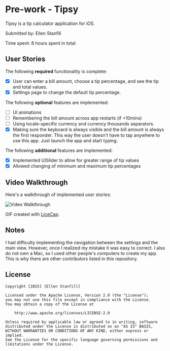 # Pre-work - Tipsy

Tipsy is a tip calculator application for iOS.

Submitted by: Ellen Stanfill

Time spent: 8 hours spent in total

## User Stories

The following **required** functionality is complete:

* [x] User can enter a bill amount, choose a tip percentage, and see the tip and total values.
* [x] Settings page to change the default tip percentage.

The following **optional** features are implemented:
* [ ] UI animations
* [ ] Remembering the bill amount across app restarts (if <10mins)
* [ ] Using locale-specific currency and currency thousands separators.
* [x] Making sure the keyboard is always visible and the bill amount is always the first responder. This way the user doesn't have to tap anywhere to use this app. Just launch the app and start typing.

The following **additional** features are implemented:

- [x] Implemented UISlider to allow for greater range of tip values
- [x] Allowed changing of minimum and maximum tip percentages

## Video Walkthrough 

Here's a walkthrough of implemented user stories:

<img src='http://i.imgur.com/fqLch1D.gif' title='Video Walkthrough' width='' alt='Video Walkthrough' />

GIF created with [LiceCap](http://www.cockos.com/licecap/).

## Notes

I had difficulty implementing the navigation between the settings and the main view. However, once I realized my mistake it was easy to correct.
I also do not own a Mac, so I used other people's computers to create my app. This is why there are other contributors listed in this repository.

## License

    Copyright [2015] [Ellen Stanfill]

    Licensed under the Apache License, Version 2.0 (the "License");
    you may not use this file except in compliance with the License.
    You may obtain a copy of the License at

        http://www.apache.org/licenses/LICENSE-2.0

    Unless required by applicable law or agreed to in writing, software
    distributed under the License is distributed on an "AS IS" BASIS,
    WITHOUT WARRANTIES OR CONDITIONS OF ANY KIND, either express or implied.
    See the License for the specific language governing permissions and
    limitations under the License.
